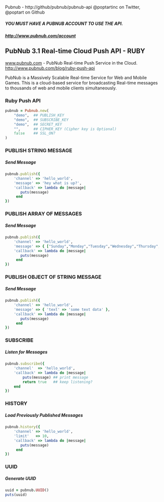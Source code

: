 Pubnub - http://github/pubnub/pubnub-api
@poptartinc on Twitter, @poptart on Github

##### YOU MUST HAVE A PUBNUB ACCOUNT TO USE THE API.
##### http://www.pubnub.com/account

## PubNub 3.1 Real-time Cloud Push API - RUBY

www.pubnub.com - PubNub Real-time Push Service in the Cloud. 
http://www.pubnub.com/blog/ruby-push-api

PubNub is a Massively Scalable Real-time Service for Web and Mobile Games.
This is a cloud-based service for broadcasting Real-time messages
to thousands of web and mobile clients simultaneously.

### Ruby Push API

```ruby
pubnub = Pubnub.new(
    "demo",  ## PUBLISH_KEY
    "demo",  ## SUBSCRIBE_KEY
    "demo",  ## SECRET_KEY
    "",      ## CIPHER_KEY (Cipher key is Optional)
    false    ## SSL_ON?
)
```

### PUBLISH STRING MESSAGE

##### Send Message

```ruby
pubnub.publish({
    'channel' => 'hello_world',
    'message' => 'hey what is up?',
    'callback' => lambda do |message|
       puts(message)
     end
})
```

### PUBLISH ARRAY OF MESSAGES

##### Send Message

```ruby
pubnub.publish({
    'channel' => 'hello_world',
    'message' => { ["Sunday","Monday","Tuesday","Wednesday","Thursday","Friday","Saturday"] },
    'callback' => lambda do |message|
       puts(message)
     end
})
```

### PUBLISH OBJECT OF STRING MESSAGE

##### Send Message

```ruby
pubnub.publish({
    'channel' => 'hello_world',
    'message' => { 'text' => 'some text data' },
    'callback' => lambda do |message|
       puts(message)
     end
})
```

### SUBSCRIBE

##### Listen for Messages

```ruby
pubnub.subscribe({
    'channel'  => 'hello_world',
    'callback' => lambda do |message|
        puts(message) ## print message
        return true   ## keep listening?
    end
})
```

### HISTORY

##### Load Previously Published Messages

```ruby
pubnub.history({
    'channel' => 'hello_world',
    'limit'   => 10,
    'callback' => lambda do |message|
       puts(message)
     end
})
```

### UUID

##### Generate UUID

```ruby
uuid = pubnub.UUID()
puts(uuid)
```
